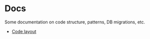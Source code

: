 # Docs

Some documentation on code structure, patterns, DB migrations, etc.

- [Code layout](./code_layout.md)
